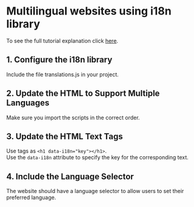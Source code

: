 # Multilingual websites using i18n library
To see the full tutorial explanation click [here](https://medium.com/@mar.cardona.96/multilingual-websites-using-bootstrap-4a93c2778a76).

## 1. Configure the i18n library
Include the file translations.js in your project.

## 2. Update the HTML to Support Multiple Languages
Make sure you import the scripts in the correct order.

## 3. Update the HTML Text Tags
Use tags as `<h1 data-i18n="key"></h1>`.  
Use the `data-i18n` attribute to specify the key for the corresponding text.

## 4. Include the Language Selector
The website should have a language selector to allow users to set their preferred language.